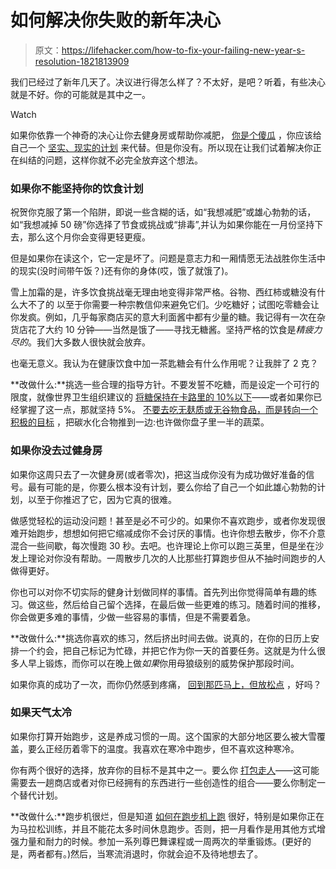 # 如何解决你失败的新年决心

> 原文：<https://lifehacker.com/how-to-fix-your-failing-new-year-s-resolution-1821813909>

我们已经过了新年几天了。决议进行得怎么样了？不太好，是吧？听着，有些决心就是不好。你的可能就是其中之一。

Watch

如果你依靠一个神奇的决心让你去健身房或帮助你减肥， [你是个傻瓜](https://lifehacker.com/enough-with-the-resolutions-already-1821652360) ，你应该给自己一个 [坚实、现实的计划](https://vitals.lifehacker.com/make-a-year-long-plan-instead-of-a-resolution-1821467758) 来代替。但是你没有。所以现在让我们试着解决你正在纠结的问题，这样你就不必完全放弃这个想法。

### 如果你不能坚持你的饮食计划

祝贺你克服了第一个陷阱，即说一些含糊的话，如“我想减肥”或雄心勃勃的话，如“我想减掉 50 磅”你选择了节食或挑战或“排毒”,并认为如果你能在一月份坚持下去，那么这个月你会变得更轻更瘦。

但是如果你在读这个，它一定是坏了。问题是意志力和一厢情愿无法战胜你生活中的现实(没时间带午饭？)还有你的身体(哎，饿了就饿了)。

雪上加霜的是，许多饮食挑战毫无理由地变得非常严格。谷物、西红柿或糖没有什么大不了的 以至于你需要一种宗教信仰来避免它们。少吃糖好；试图吃零糖会让你发疯。例如，几乎每家商店买的意大利面酱中都有少量的糖。我记得有一次在杂货店花了大约 10 分钟——当然是饿了——寻找无糖酱。坚持严格的饮食是*精疲力尽的*。我们大多数人很快就会放弃。

也毫无意义。我认为在健康饮食中加一茶匙糖会有什么作用呢？让我胖了 2 克？

**改做什么:**挑选一些合理的指导方针。不要发誓不吃糖，而是设定一个可行的限度，就像世界卫生组织建议的 [将糖保持在卡路里的 10%以下](http://www.who.int/mediacentre/news/releases/2015/sugar-guideline/en/)——或者如果你已经掌握了这一点，那就坚持 5%。 [不要去吃无麸质或无谷物食品，而是转向一个积极的目标](https://lifehacker.com/add-a-new-positive-habit-to-actually-keep-your-new-yea-1821192464) ，把碳水化合物推到一边:也许做你盘子里一半的蔬菜。

### 如果你没去过健身房

如果你这周只去了一次健身房(或者零次)，把这当成你没有为成功做好准备的信号。最有可能的是，你要么根本没有计划，要么你给了自己一个如此雄心勃勃的计划，以至于你推迟了它，因为它真的很难。

做感觉轻松的运动没问题！甚至是必不可少的。如果你不喜欢跑步，或者你发现很难开始跑步，想想如何把它缩减成你不会讨厌的事情。也许你想去散步，你不介意混合一些间歇，每次慢跑 30 秒。去吧。也许理论上你可以跑三英里，但是坐在沙发上理论对你没有帮助。一周散步几次的人比那些打算跑步但从不抽时间跑步的人做得更好。

你也可以对你不切实际的健身计划做同样的事情。首先列出你觉得简单有趣的练习。做这些，然后给自己留个选择，在最后做一些更难的练习。随着时间的推移，你会做更多难的事情，少做一些容易的事情，但是不需要着急。

**改做什么:**挑选你喜欢的练习，然后挤出时间去做。说真的，在你的日历上安排一个约会，把自己标记为忙碌，并把它作为你一天的首要任务。这就是为什么很多人早上锻炼，而你可以在晚上做*如果*你用母狼级别的威势保护那段时间。

如果你真的成功了一次，而你仍然感到疼痛， [回到那匹马上，但放松点](https://lifehacker.com/how-to-work-out-when-you-re-still-sore-from-the-last-wo-1790803145) ，好吗？

### 如果天气太冷

如果你打算开始跑步，这是养成习惯的一周。这个国家的大部分地区要么被大雪覆盖，要么正经历着零下的温度。我喜欢在寒冷中跑步，但不喜欢这种寒冷。

你有两个很好的选择，放弃你的目标不是其中之一。要么你 [打包走人](https://lifehacker.com/how-to-run-outdoors-in-the-winter-1745499007)——这可能需要去一趟商店或者对你已经拥有的东西进行一些创造性的组合——要么你制定一个替代计划。

**改做什么:**跑步机很烂，但是知道 [如何在跑步机上跑](https://vitals.lifehacker.com/survive-a-long-treadmill-run-with-quarter-mile-change-1688444277) 很好，特别是如果你正在为马拉松训练，并且不能花太多时间休息跑步。否则，把一月看作是用其他方式增强力量和耐力的时候。参加一系列尊巴舞课程或一周两次的举重锻炼。(更好的是，两者都有。)然后，当寒流消退时，你就会迫不及待地想去了。